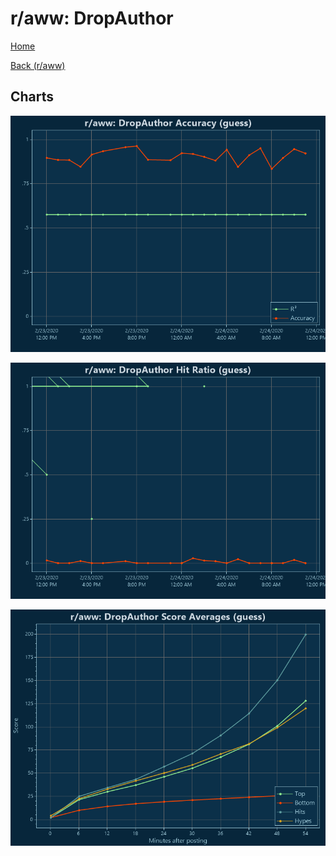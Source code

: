 # r/aww: DropAuthor

[Home](../../index.md)

[Back (r/aww)](../guess_aww.md)

## Charts

![r/aww R² (guess)](../../images/models/guess_aww_DropAuthor_Accuracy.png "r/aww R² (guess)")

![r/aww Hit Ratio (guess)](../../images/models/guess_aww_DropAuthor_HitRatio.png "r/aww Hit Ratio (guess)")

![r/aww Score Averages (guess)](../../images/models/guess_aww_DropAuthor_Scores.png "r/aww Score Averages (guess)")

